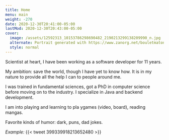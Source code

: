 ```yaml
---
title: Home
menu: main
weight: -270
date: 2020-12-30T20:41:00-05:00
lastMod: 2020-12-30T20:43:00-05:00
cover:
  image: /assets/12592313_10153786298690482_2190213299138209990_n.jpg
  alternate: Portrait generated with https://www.zanorg.net/bouletmaton/
  style: normal
---
```


Scientist at heart, I have been working as a software developer for 11 years. 

My ambition: save the world, though I have yet to know how. It is in my nature to provide all the help I can to people around me.

I was trained in fundamental sciences, got a PhD in computer science before moving on to the industry. I specialize in Java and backend development.

I am into playing and learning to pla ygames (video, board), reading mangas.

Favorite kinds of humor: dark, puns, dad jokes.

*Example:*
{{< tweet 399339918213652480 >}}
